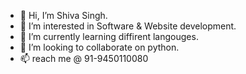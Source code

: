 - 👋 Hi, I’m Shiva Singh.
- 👀 I’m interested in Software & Website development.
- 🌱 I’m currently learning diffirent langouges.
- 💞️ I’m looking to collaborate on python.
- 📫 reach me @ 91-9450110080

<!---
sivasingh/sivasingh is a ✨ special ✨ repository because its `README.md` (this file) appears on your GitHub profile.
You can click the Preview link to take a look at your changes.
--->
